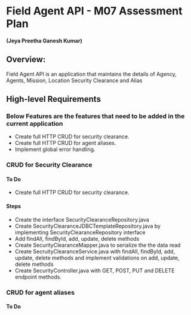 # Field Agent API - M07 Assessment Plan
#### (Jeya Preetha Ganesh Kumar)



## Overview: 

Field Agent API is an application that maintains the details of Agency, Agents, Mission, Location Security Clearance and Alias

## High-level Requirements
### Below Features are the features that need to be added in the current application
- Create full HTTP CRUD for security clearance.
- Create full HTTP CRUD for agent aliases.
- Implement global error handling.


### CRUD for Security Clearance
#### To Do
- Create full HTTP CRUD for security clearance.

#### Steps
- Create the interface SecurityClearanceRepository.java
- Create SecurityClearanceJDBCTemplateRepository.java by implementing SecurityClearanceRepository interface
- Add findAll, findById, add, update, delete methods
- Create SecurityClearanceMapper.java to serialize the the data read
- Create SecruityClearanceService.java with findAll, findById, add, update, delete methods and implement validations on add, update, delete methods
- Create SecurityController.java with GET, POST, PUT and DELETE endpoint methods.


### CRUD for agent aliases
#### To Do


